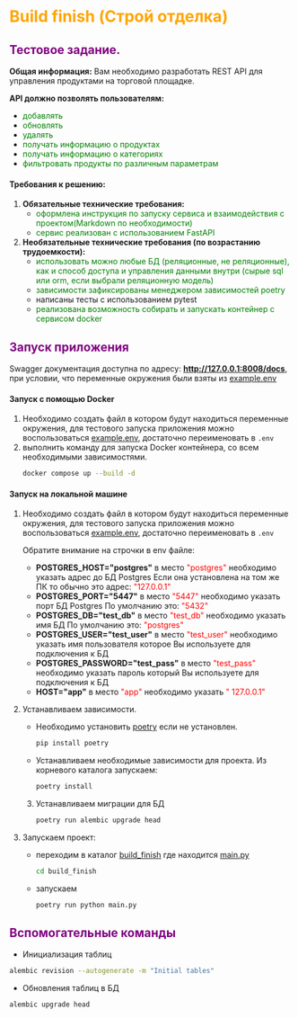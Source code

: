 # <span style="color:orange">Build finish (Строй отделка)</span>

## <span style="color:purple">Тестовое задание.</span>

__Общая информация:__ Вам необходимо разработать REST API для управления продуктами на торговой площадке.

__API должно позволять пользователям:__

- <span style="color:green">добавлять</span>
- <span style="color:green">обновлять</span>
- <span style="color:green">удалять</span>
- <span style="color:green">получать информацию о продуктах</span>
- <span style="color:green">получать информацию о категориях</span>
- <span style="color:green">фильтровать продукты по различным параметрам</span>

#### Требования к решению:

1. __Обязательные технические требования:__
    - <span style="color:green">оформлена инструкция по запуску сервиса
      и взаимодействия с проектом(Markdown по необходимости)</span>
    - <span style="color:green">сервис реализован с использованием FastAPI</span>
2. __Необязательные технические требования (по возрастанию трудоемкости):__
    - <span style="color:green">использовать можно любые БД (реляционные, не реляционные), как и способ доступа и
      управления данными внутри (сырые sql или orm, если выбрали реляционную модель)</span>
    - <span style="color:green">зависимости зафиксированы менеджером зависимостей poetry</span>
    - написаны тесты с использованием pytest
    - <span style="color:green">реализована возможность собирать и запускать контейнер с сервисом docker</span>

## <span style="color:purple">Запуск приложения</span>

Swagger документация доступна по адресу: __http://127.0.0.1:8008/docs__, при условии,
что переменные окружения были взяты из [example.env](example.env)

#### Запуск с помощью Docker

1. Необходимо создать файл в котором будут находиться переменные окружения, для тестового запуска
   приложения можно воспользоваться [example.env](example.env), достаточно переименовать в ```.env```
2. выполнить команду для запуска Docker контейнера, со всем необходимыми зависимостями.
      ```bash
   docker compose up --build -d
   ```

#### Запуск на локальной машине

1. Необходимо создать файл в котором будут находиться переменные окружения,
   для тестового запуска приложения можно воспользоваться [example.env](example.env), достаточно переименовать в
   ```.env```

   Обратите внимание на строчки в env файле:
    - __POSTGRES_HOST="postgres"__ в место <span style="color:red">"postgres"</span> необходимо указать адрес до БД
      Postgres
      Если она установлена на том же ПК то обычно это адрес: <span style="color:red">"127.0.0.1"</span>
    - __POSTGRES_PORT="5447"__ в место <span style="color:red">"5447"</span> необходимо указать порт БД Postgres
      По умолчанию это: <span style="color:red">"5432"</span>
    - __POSTGRES_DB="test_db"__ в место <span style="color:red">"test_db"</span> необходимо указать имя БД
      По умолчанию это: <span style="color:red">"postgres"</span>
    - __POSTGRES_USER="test_user"__ в место <span style="color:red">"test_user"</span> необходимо указать имя
      пользователя которое Вы используете для подключения к БД
    - __POSTGRES_PASSWORD="test_pass"__ в место <span style="color:red">"test_pass"</span> необходимо указать пароль
      который Вы используете для подключения к БД
    - __HOST="app"__ в место <span style="color:red">"app"</span> необходимо указать <span style="color:red">"
      127.0.0.1"</span>


2. Устанавливаем зависимости.
    - Необходимо установить [poetry](https://python-poetry.org/) если не установлен.
       ```bash
       pip install poetry   
       ```
    - Устанавливаем необходимые зависимости для проекта. Из корневого каталога запускаем:
      ```bash
      poetry install
      ```  
   3. Устанавливаем миграции для БД
      ```bash
      poetry run alembic upgrade head
      ```
4. Запускаем проект:
    - переходим в каталог [build_finish](build_finish) где находится [main.py](build_finish/main.py)
      ```bash
      cd build_finish
      ```
    - запускаем
      ```bash
      poetry run python main.py
      ```

## <span style="color:purple">Вспомогательные команды</span>

- Инициализация таблиц

```bash
alembic revision --autogenerate -m "Initial tables"
```

- Обновления таблиц в БД

```bash
alembic upgrade head
```

